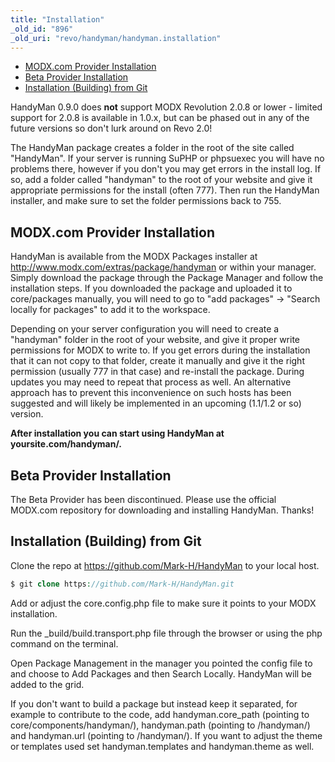 ```yaml
---
title: "Installation"
_old_id: "896"
_old_uri: "revo/handyman/handyman.installation"
---
```


- [MODX.com Provider Installation](#HandyMan.Installation-MODX.comProviderInstallation)
- [Beta Provider Installation](#HandyMan.Installation-BetaProviderInstallation)
- [Installation (Building) from Git](#HandyMan.Installation-Installation%28Building%29fromGit)



HandyMan 0.9.0 does **not** support MODX Revolution 2.0.8 or lower - limited support for 2.0.8 is available in 1.0.x, but can be phased out in any of the future versions so don't lurk around on Revo 2.0!

The HandyMan package creates a folder in the root of the site called "HandyMan". If your server is running SuPHP or phpsuexec you will have no problems there, however if you don't you may get errors in the install log. If so, add a folder called "handyman" to the root of your website and give it appropriate permissions for the install (often 777). Then run the HandyMan installer, and make sure to set the folder permissions back to 755.

## MODX.com Provider Installation

HandyMan is available from the MODX Packages installer at <http://www.modx.com/extras/package/handyman> or within your manager. Simply download the package through the Package Manager and follow the installation steps. If you downloaded the package and uploaded it to core/packages manually, you will need to go to "add packages" -> "Search locally for packages" to add it to the workspace.

Depending on your server configuration you will need to create a "handyman" folder in the root of your website, and give it proper write permissions for MODX to write to. If you get errors during the installation that it can not copy to that folder, create it manually and give it the right permission (usually 777 in that case) and re-install the package. During updates you may need to repeat that process as well. An alternative approach has to prevent this inconvenience on such hosts has been suggested and will likely be implemented in an upcoming (1.1/1.2 or so) version.

**After installation you can start using HandyMan at yoursite.com/handyman/.**

## Beta Provider Installation

The Beta Provider has been discontinued. Please use the official MODX.com repository for downloading and installing HandyMan. Thanks!

## Installation (Building) from Git

Clone the repo at <https://github.com/Mark-H/HandyMan> to your local host.

``` php 
$ git clone https://github.com/Mark-H/HandyMan.git
```

Add or adjust the core.config.php file to make sure it points to your MODX installation.

Run the \_build/build.transport.php file through the browser or using the php command on the terminal.

Open Package Management in the manager you pointed the config file to and choose to Add Packages and then Search Locally. HandyMan will be added to the grid.

If you don't want to build a package but instead keep it separated, for example to contribute to the code, add handyman.core\_path (pointing to core/components/handyman/), handyman.path (pointing to /handyman/) and handyman.url (pointing to /handyman/). If you want to adjust the theme or templates used set handyman.templates and handyman.theme as well.